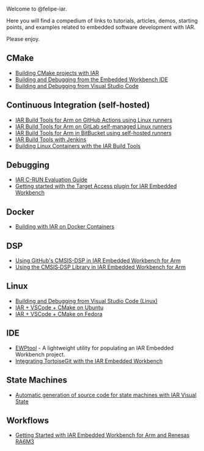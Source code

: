 Welcome to @felipe-iar.

Here you will find a compedium of links to tutorials, articles, demos, starting points, and examples related to embedded software development with IAR.

Please enjoy.

## CMake
- [Building CMake projects with IAR](https://github.com/iarsystems/cmake-tutorial)
- [Building and Debugging from the Embedded Workbench IDE](https://github.com/IARSystems/cmake-tutorial/wiki/Building-and-Debugging-from-the-Embedded-Workbench)
- [Building and Debugging from Visual Studio Code](https://github.com/IARSystems/cmake-tutorial/wiki/Building-and-Debugging-from-Visual-Studio-Code)


## Continuous Integration (self-hosted)
- [IAR Build Tools for Arm on GitHub Actions using Linux runners](https://github.com/IARSystems/bx-github-ci)
- [IAR Build Tools for Arm on GitLab self-managed Linux runners](https://github.com/IARSystems/bx-github-ci)
- [IAR Build Tools for Arm in BitBucket using self-hosted runners](https://github.com/IARSystems/bx-bitbucket-ci)
- [IAR Build Tools with Jenkins](https://github.com/iarsystems/bx-jenkins-ci)
- [Building Linux Containers with the IAR Build Tools](https://github.com/iarsystems/bx-docker)


## Debugging
- [IAR C-RUN Evaluation Guide](https://github.com/IARSystems/crun-evaluation-guide)
- [Getting started with the Target Access plugin for IAR Embedded Workbench](https://github.com/IARSystems/cspy-target-access-demo)


## Docker
- [Building with IAR on Docker Containers](https://github.com/IARSystems/bx-docker)


## DSP
- [Using GitHub's CMSIS-DSP in IAR Embedded Workbench for Arm](https://github.com/IARSystems/IAR-CMSIS-DSP)
- [Using the CMSIS‐DSP Library in IAR Embedded Workbench for Arm](https://github.com/IARSystems/IAR-CMSIS-DSP/wiki/Using-the-CMSIS%E2%80%90DSP-Library-in-IAR-Embedded-Workbench-for-Arm)


## Linux
- [Building and Debugging from Visual Studio Code (Linux)](https://github.com/IARSystems/cmake-tutorial/wiki/Building-and-Debugging-from-Visual-Studio-Code-(Linux))
- [IAR + VSCode + CMake on Ubuntu](https://github.com/felipe-iar/iar-vscode-cmake-ubuntu)
- [IAR + VSCode + CMake on Fedora](https://github.com/felipe-iar/iar-vscode-cmake-fedora)


## IDE
- [EWPtool](https://github.com/IARSystems/project-migration-tools) - A lightweight utility for populating an IAR Embedded Workbench project.
- [Integrating TortoiseGit with the IAR Embedded Workbench](https://github.com/felipe-iar/ew-tortoise-integration)

## State Machines
- [Automatic generation of source code for state machines with IAR Visual State](https://github.com/IARSystems/visual-state-demo)

## Workflows
- [Getting Started with IAR Embedded Workbench for Arm and Renesas RA6M3](https://github.com/felipe-iar/gs-ewarm-ra6m3/blob/master/README.md)
